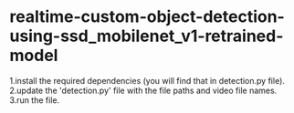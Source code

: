 # realtime-custom-object-detection-using-ssd_mobilenet_v1-retrained-model
1.install the required dependencies (you will find that in detection.py file).
2.update the 'detection.py' file with the file paths and video file names.
3.run the file.
